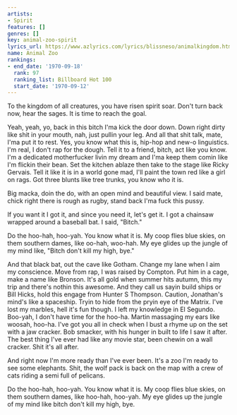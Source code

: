 ```yaml
---
artists:
- Spirit
features: []
genres: []
key: animal-zoo-spirit
lyrics_url: https://www.azlyrics.com/lyrics/blissneso/animalkingdom.html
name: Animal Zoo
rankings:
- end_date: '1970-09-18'
  rank: 97
  ranking_list: Billboard Hot 100
  start_date: '1970-09-12'
---
```


To the kingdom of all creatures, 
you have risen spirit soar. 
Don't turn back now, hear the sages. 
It is time to reach the goal.

Yeah, yeah, yo, back in this bitch I'ma kick the door down. 
Down right dirty like shit in your mouth, nah, just pullin your leg. 
And all that shit talk, mate, I'ma put it to rest. 
Yes, you know what this is, hip-hop and new-o linguistics. 
I'm real, I don't rap for the dough. 
Tell it to a friend, bitch, act like you know. 
I'm a dedicated motherfucker livin my dream and 
I'ma keep them comin like I'm flickin their bean. 
Set the kitchen ablaze then take to the stage like Ricky Gervais. 
Tell it like it is in a world gone mad, 
I'll paint the town red like a girl on rags. 
Got three blunts like tree trunks, you know who it is.

Big macka, doin the do, with an open mind and beautiful view. 
I said mate, chick right there is rough as rugby, 
stand back I'ma fuck this pussy. 

If you want it I got it, and since you need it, let's get it. 
I got a chainsaw wrapped around a baseball bat. I said, "Bitch."

Do the hoo-hah, hoo-yah. You know what it is. 
My coop flies blue skies, on them southern dames, like oo-hah, woo-hah. 
My eye glides up the jungle of my mind like, "Bitch don't kill my high, bye."

And that black bat, out the cave like Gotham. 
Change my lane when I aim my conscience. 
Move from rap, I was raised by Compton. 
Put him in a cage, make a name like Bronson. 
It's all gold when summer hits autumn, 
this my trip and there's nothin this awesome. 
And they call us sayin build ships or Bill Hicks, 
hold this engage from Hunter S Thompson. 
Caution, Jonathan's mind's like a spaceship. 
Tryin to hide from the pryin eye of the Matrix.
I've lost my marbles, hell it's fun though. 
I left my knowledge in El Segundo.
Boo-yah, I don't have time for the hoo-ha.
Martin massaging my ears like woosah, hoo-ha. 
I've got you all in check when I bust a rhyme up on the set with a jaw cracker. 
Bob smacker, with his hunger in built to life I saw it after. 
The best thing I've ever had like any movie star, been chewin on a wall cracker. 
Shit it's all after.

And right now I'm more ready than I've ever been. 
It's a zoo I'm ready to see some elephants. 
Shit, the wolf pack is back on the map 
with a crew of cats riding a semi full of pelicans.

Do the hoo-hah, hoo-yah. You know what it is. 
My coop flies blue skies, on them southern dames, like hoo-hah, hoo-yah. 
My eye glides up the jungle of my mind like bitch don't kill my high, bye.




